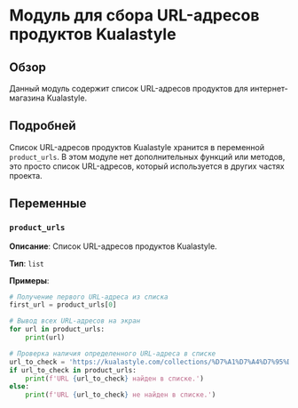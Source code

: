 # Модуль для сбора URL-адресов продуктов Kualastyle

## Обзор

Данный модуль содержит список URL-адресов продуктов для интернет-магазина Kualastyle.

## Подробней

Список URL-адресов продуктов Kualastyle хранится в переменной `product_urls`. В этом модуле нет дополнительных функций или методов, это просто список URL-адресов, который используется в других частях проекта.

## Переменные

### `product_urls`

**Описание**: Список URL-адресов продуктов Kualastyle.

**Тип**: `list` 

**Примеры**: 

```python
# Получение первого URL-адреса из списка
first_url = product_urls[0]

# Вывод всех URL-адресов на экран
for url in product_urls:
    print(url)

# Проверка наличия определенного URL-адреса в списке
url_to_check = 'https://kualastyle.com/collections/%D7%A1%D7%A4%D7%95%D7%AA-%D7%9E%D7%A2%D7%95%D7%A6%D7%91%D7%95%D7%AA/products/verona'
if url_to_check in product_urls:
    print(f'URL {url_to_check} найден в списке.')
else:
    print(f'URL {url_to_check} не найден в списке.')
```
